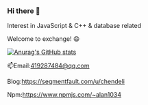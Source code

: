 ### Hi there 👋

Interest in JavaScript & C++ & database related

Welcome to exchange! 😄

[![Anurag's GitHub stats](https://github-readme-stats.vercel.app/api?username=Alan1034)](https://github.com/anuraghazra/github-readme-stats)

📫Email:419287484@qq.com

Blog:https://segmentfault.com/u/chendeli

Npm:https://www.npmjs.com/~alan1034
<!--
**Alan1034/Alan1034** is a ✨ _special_ ✨ repository because its `README.md` (this file) appears on your GitHub profile.

Here are some ideas to get you started:

- 🔭 I’m currently working on ...
- 🌱 I’m currently learning ...
- 👯 I’m looking to collaborate on ...
- 🤔 I’m looking for help with ...
- 💬 Ask me about ...
- 📫 How to reach me: ...
- 😄 Pronouns: ...
- ⚡ Fun fact: ...
-->
